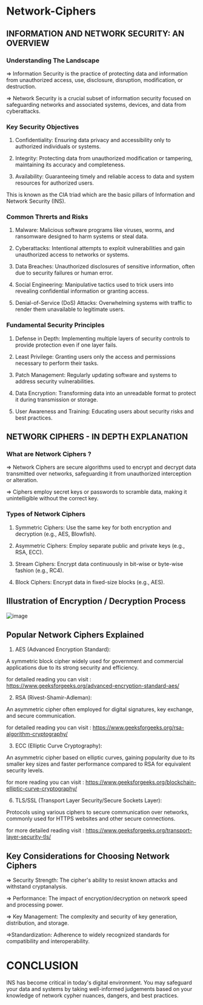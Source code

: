 # Network-Ciphers

## INFORMATION AND NETWORK SECURITY: AN OVERVIEW

### Understanding The Landscape
=> Information Security is the practice of protecting data and information from unauthorized access, use, disclosure, disruption, modification, or destruction.

=> Network Security is a crucial subset of information security focused on safeguarding networks and associated systems, devices, and data from cyberattacks.

### Key Security Objectives
1) Confidentiality: Ensuring data privacy and accessibility only to authorized individuals or systems.

2) Integrity: Protecting data from unauthorized modification or tampering, maintaining its accuracy and completeness.

3) Availability: Guaranteeing timely and reliable access to data and system resources for authorized users.

This is known as the CIA triad which are the basic pillars of Information and Network Security (INS).

### Common Threrts and Risks

1) Malware: Malicious software programs like viruses, worms, and ransomware designed to harm systems or steal data.

2) Cyberattacks: Intentional attempts to exploit vulnerabilities and gain unauthorized access to networks or systems.

3) Data Breaches: Unauthorized disclosures of sensitive information, often due to security failures or human error.

4) Social Engineering: Manipulative tactics used to trick users into revealing confidential information or granting access.

5) Denial-of-Service (DoS) Attacks: Overwhelming systems with traffic to render them unavailable to legitimate users.

### Fundamental Security Principles

1) Defense in Depth: Implementing multiple layers of security controls to provide protection even if one layer fails.

2) Least Privilege: Granting users only the access and permissions necessary to perform their tasks.

3) Patch Management: Regularly updating software and systems to address security vulnerabilities.

4) Data Encryption: Transforming data into an unreadable format to protect it during transmission or storage.

5) User Awareness and Training: Educating users about security risks and best practices.

## NETWORK CIPHERS - IN DEPTH EXPLANATION

### What are Network Ciphers ? 

=> Network Ciphers are secure algorithms used to encrypt and decrypt data transmitted over networks, safeguarding it from unauthorized interception or alteration.

=> Ciphers employ secret keys or passwords to scramble data, making it unintelligible without the correct key.

### Types of Network Ciphers

1) Symmetric Ciphers: Use the same key for both encryption and decryption (e.g., AES, Blowfish).

2) Asymmetric Ciphers: Employ separate public and private keys (e.g., RSA, ECC).

3) Stream Ciphers: Encrypt data continuously in bit-wise or byte-wise fashion (e.g., RC4).

4) Block Ciphers: Encrypt data in fixed-size blocks (e.g., AES).

## Illustration of Encryption / Decryption Process

![image](https://github.com/TheGujratiCoder/Network-Ciphers/assets/127189365/f4994819-3751-4b40-b0c4-73da538b8879)

## Popular Network Ciphers Explained

1) AES (Advanced Encryption Standard):

A symmetric block cipher widely used for government and commercial applications due to its strong security and efficiency.

for detailed reading you can visit : https://www.geeksforgeeks.org/advanced-encryption-standard-aes/

2) RSA (Rivest-Shamir-Adleman):

An asymmetric cipher often employed for digital signatures, key exchange, and secure communication.

for detailed reading you can visit : https://www.geeksforgeeks.org/rsa-algorithm-cryptography/

3) ECC (Elliptic Curve Cryptography):

An asymmetric cipher based on elliptic curves, gaining popularity due to its smaller key sizes and faster performance compared to RSA for equivalent security levels.

for more reading you can visit : https://www.geeksforgeeks.org/blockchain-elliptic-curve-cryptography/

6) TLS/SSL (Transport Layer Security/Secure Sockets Layer):

Protocols using various ciphers to secure communication over networks, commonly used for HTTPS websites and other secure connections.

for more detailed reading visit : https://www.geeksforgeeks.org/transport-layer-security-tls/

## Key Considerations for Choosing Network Ciphers

=> Security Strength: The cipher's ability to resist known attacks and withstand cryptanalysis.

=> Performance: The impact of encryption/decryption on network speed and processing power.

=> Key Management: The complexity and security of key generation, distribution, and storage.

=>Standardization: Adherence to widely recognized standards for compatibility and interoperability.

# CONCLUSION

INS has become critical in today's digital environment. You may safeguard your data and systems by taking well-informed judgements based on your knowledge of network cypher nuances, dangers, and best practices.
